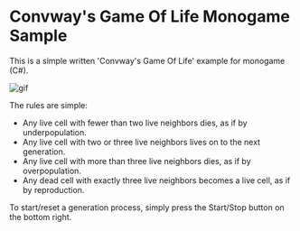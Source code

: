 # Convway's Game Of Life Monogame Sample

This is a simple written 'Convway's Game Of Life' example for monogame (C#).

![gif](https://media.giphy.com/media/hTDM9dcnA0g6TdsEOn/giphy.gif)

The rules are simple:
- Any live cell with fewer than two live neighbors dies, as if by underpopulation.
- Any live cell with two or three live neighbors lives on to the next generation.
- Any live cell with more than three live neighbors dies, as if by overpopulation.
- Any dead cell with exactly three live neighbors becomes a live cell, as if by reproduction.

To start/reset a generation process, simply press the Start/Stop button on the bottom right.